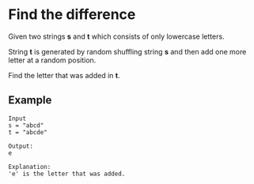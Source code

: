 # Find the difference

Given two strings **s** and **t** which consists of only lowercase letters.

String **t** is generated by random shuffling string **s** and then add one more letter at a random position.

Find the letter that was added in **t**.

## Example

```
Input
s = "abcd"
t = "abcde"

Output:
e

Explanation:
'e' is the letter that was added.
```